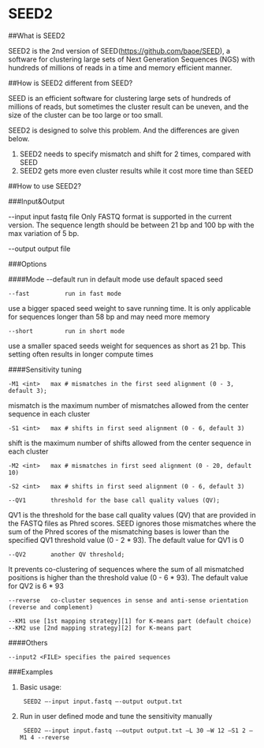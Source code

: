 # SEED2

##What is SEED2

SEED2 is the 2nd version of SEED(https://github.com/baoe/SEED), a software for clustering large sets of Next Generation Sequences (NGS) with hundreds of millions of reads in a time and memory efficient manner. 

##How is SEED2 different from SEED?

SEED is an efficient software for clustering large sets of hundreds of millions of reads, but sometimes the cluster result can be uneven, and the size of the cluster can be too large or too small. 

SEED2 is designed to solve this problem. And the differences are given below.

1. SEED2 needs to specify mismatch and shift for 2 times, compared with SEED
2. SEED2 gets more even cluster results while it cost more time than SEED

##How to use SEED2?

###Input&Output

--input <FILE>	input fastq file
Only FASTQ format is supported in the current version. The sequence length should be between 21 bp and 100 bp with the max variation of 
5 bp.

--output <FILE>	output file

###Options

####Mode
	--default		run in default mode
				use default spaced seed

	--fast   		run in fast mode
use a bigger spaced seed weight to save running time. It is only applicable for sequences longer than 58 bp and may need more memory

	--short  		run in short mode
use a smaller spaced seeds weight for sequences as short as 21 bp. This setting often results in longer compute times

####Sensitivity tuning

	-M1 <int>	max # mismatches in the first seed alignment (0 - 3, default 3);
mismatch is the maximum number of mismatches allowed from the center sequence in each cluster

	-S1 <int>	max # shifts in first seed alignment (0 - 6, default 3)
shift is the maximum number of shifts allowed from the center sequence in each cluster

	-M2 <int>	max # mismatches in first seed alignment (0 - 20, default 10)

	-S2 <int>	max # shifts in first seed alignment (0 - 6, default 3)

	--QV1    	threshold for the base call quality values (QV);
QV1 is the threshold for the base call quality values (QV) that are provided in the FASTQ files as Phred scores. SEED ignores those mismatches where the sum of the Phred scores of the mismatching bases is lower than the specified QV1 threshold value (0 - 2 * 93). The default value for QV1 is 0

	--QV2    	another QV threshold;
It prevents co-clustering of sequences where the sum of all mismatched positions is higher than the threshold value (0 - 6 * 93). The default value for QV2 is 6 * 93

	--reverse	co-cluster sequences in sense and anti-sense orientation (reverse and complement)
	
    --KM1 use [1st mapping strategy][1] for K-means part (default choice)
	--KM2 use [2nd mapping strategy][2] for K-means part

####Others

	--input2 <FILE>	specifies the paired sequences

###Examples

1. Basic usage:

        SEED2 –-input input.fastq –-output output.txt

2. Run in user defined mode and tune the sensitivity manually

        SEED2 –-input input.fastq -–output output.txt –L 30 –W 12 –S1 2 –M1 4 --reverse
